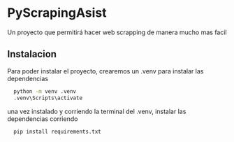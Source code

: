 
# PyScrapingAsist

Un proyecto que permitirá hacer web scrapping de manera mucho mas facil


## Instalacion

Para poder instalar el proyecto, crearemos un .venv para instalar las dependencias

```bash
  python -m venv .venv
  .venv\Scripts\activate
```
una vez instalado y corriendo la terminal del .venv, instalar las dependencias corriendo

```bash
  pip install requirements.txt
```

